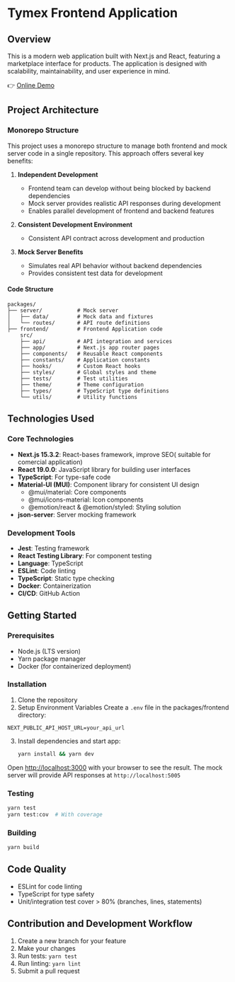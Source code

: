 # Tymex Frontend Application

## Overview
This is a modern web application built with Next.js and React, featuring a marketplace interface for products. The application is designed with scalability, maintainability, and user experience in mind.

👉 [Online Demo](https://tymex-interview-frontend-trinh-nguyen-frontend.vercel.app/)
## Project Architecture

### Monorepo Structure
This project uses a monorepo structure to manage both frontend and mock server code in a single repository. This approach offers several key benefits:

1. **Independent Development**
   - Frontend team can develop without being blocked by backend dependencies
   - Mock server provides realistic API responses during development
   - Enables parallel development of frontend and backend features

2. **Consistent Development Environment**
   - Consistent API contract across development and production

3. **Mock Server Benefits**
   - Simulates real API behavior without backend dependencies
   - Provides consistent test data for development


#### Code Structure
```
packages/
├── server/           # Mock server
│   ├── data/         # Mock data and fixtures
│   └── routes/       # API route definitions
├── frontend/         # Frontend Application code
    src/
    ├── api/          # API integration and services
    ├── app/          # Next.js app router pages
    ├── components/   # Reusable React components
    ├── constants/    # Application constants
    ├── hooks/        # Custom React hooks
    ├── styles/       # Global styles and theme
    ├── tests/        # Test utilities
    ├── theme/        # Theme configuration
    ├── types/        # TypeScript type definitions
    └── utils/        # Utility functions
```

## Technologies Used
### Core Technologies
- **Next.js 15.3.2**: React-bases framework, improve SEO( suitable for comercial application)
- **React 19.0.0**: JavaScript library for building user interfaces
- **TypeScript**: For type-safe code
- **Material-UI (MUI)**: Component library for consistent UI design
  - @mui/material: Core components
  - @mui/icons-material: Icon components
  - @emotion/react & @emotion/styled: Styling solution
- **json-server**: Server mocking framework

### Development Tools
- **Jest**: Testing framework
- **React Testing Library**: For component testing
- **Language**: TypeScript
- **ESLint**: Code linting
- **TypeScript**: Static type checking
- **Docker**: Containerization
- **CI/CD**: GitHub Action

## Getting Started
### Prerequisites
- Node.js (LTS version)
- Yarn package manager
- Docker (for containerized deployment)

### Installation
1. Clone the repository
2. Setup Environment Variables
Create a `.env` file in the packages/frontend directory:
```env
NEXT_PUBLIC_API_HOST_URL=your_api_url
```

3. Install dependencies and start app:
   ```bash
   yarn install && yarn dev
   ```
Open [http://localhost:3000](http://localhost:3000) with your browser to see the result.
The mock server will provide API responses at `http://localhost:5005`

### Testing
```bash
yarn test
yarn test:cov  # With coverage
```

### Building
```bash
yarn build
```

## Code Quality
- ESLint for code linting
- TypeScript for type safety
- Unit/integration test cover > 80% (branches, lines, statements)

## Contribution and Development Workflow
1. Create a new branch for your feature
2. Make your changes
3. Run tests: `yarn test`
4. Run linting: `yarn lint`
5. Submit a pull request
